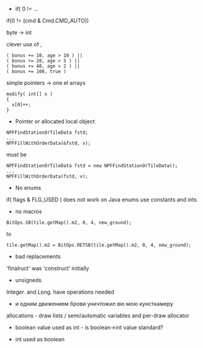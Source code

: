 * if( 0 != ...

 if(0 != (cmd & Cmd.CMD_AUTO))

byte -> int

clever use of ,

```
( bonus += 10, age > 10 ) ||
( bonus += 20, age > 5 ) ||
( bonus += 40, age > 2 ) ||
( bonus += 100, true )
```


simple pointers -> one el arrays

```
modify( int[] x )
{
  x[0]++;
}
```


* Pointer or allocated local object

```
NPFFindStationOrTileData fstd;
...
NPFFillWithOrderData(&fstd, v);
```
must be

```
NPFFindStationOrTileData fstd = new NPFFindStationOrTileData();
...
NPFFillWithOrderData(fstd, v);
```


* No enums

if( flags & FLG_USED ) does not work on Java enums
use constants and ints

* no macros

```
BitOps.SB(tile.getMap().m2, 0, 4, new_ground);
```

to


```
tile.getMap().m2 = BitOps.RETSB(tile.getMap().m2, 0, 4, new_ground);
```


* bad replacements

'finalruct' was 'construct' initially



* unsigneds

Integer. and Long. have operations needed


* и одним движением брови уничтожил вю мою кунсткамеру

 allocations - draw lists / semi/automatic variables and per-draw allocator


* boolean value used as int - is boolean->int value standard?

* int used as boolean

